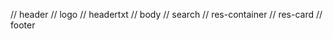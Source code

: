 // header
//    logo
//    headertxt
// body
//    search
//    res-container
//        res-card
// footer

